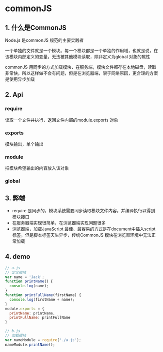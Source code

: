 # commonJS

## 1. 什么是CommonJS

Node.js 是commonJS 规范的主要实践者

一个单独的文件就是一个模块。每一个模块都是一个单独的作用域，也就是说，在该模块内部定义的变量，无法被其他模块读取，除非定义为global 对象的属性

commonJS 用同步的方式加载模块，在服务端，模块文件都存在本地磁盘，读取非常快，所以这样做不会有问题，但是在浏览器端，限于网络原因，更合理的方案是使用异步加载

## 2. Api

### require

读取一个文件并执行，返回文件内部的module.exports 对象

### exports

模块输出，单个输出

### module

把模块希望输出的内容放入该对象

### global

## 3. 弊端

- require 是同步的，模块系统需要同步读取模块文件内容，并编译执行以得到模块接口
- 在服务器端实现很简单，在浏览器端实现问题很多
- 浏览器端，加载JavaScript 最佳、最容易的方式是在document中插入script 标签。但是脚本标签天生异步，传统CommonJS 模块在浏览器环境中无法正常加载

## 4. demo

``` js
// a.js
// 定义模块
var name = 'Jack';
function printName() {
  console.log(name);
}
function printFullName(firstName) {
  console.log(firstName + name);
}
module.exports = {
  printName: printName,
  printFullName: printFullName
}
```

``` js
// b.js
// 加载模块
var nameModule = require('./a.js');
nameModule.printName();
```